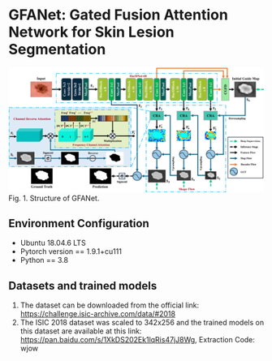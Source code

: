 # GFANet: Gated Fusion Attention Network for Skin Lesion Segmentation

![image](https://github.com/ShiHanQ/GFANet/blob/main/images/GFANet.png) Fig. 1. Structure of GFANet.

## Environment Configuration
* Ubuntu 18.04.6 LTS
* Pytorch version == 1.9.1+cu111
* Python == 3.8

## Datasets and trained models
1. The dataset can be downloaded from the official link: https://challenge.isic-archive.com/data/#2018  
2. The ISIC 2018 dataset was scaled to 342x256 and the trained models on this dataset are available at this link: https://pan.baidu.com/s/1XkDS202Ek1lqRis47jJ8Wg, Extraction Code: wjow
